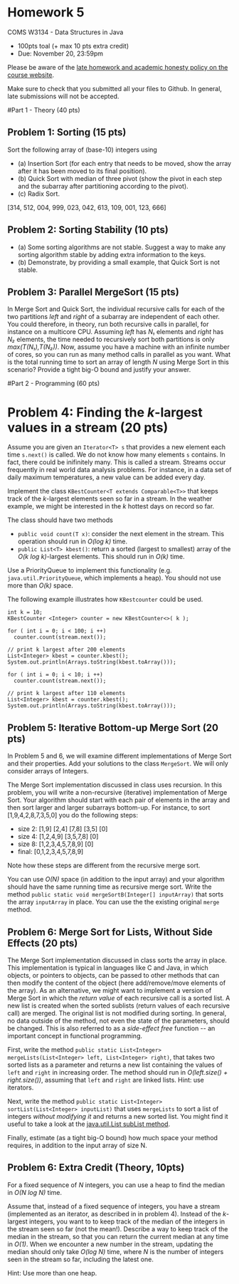 # Homework 5

COMS W3134 - Data Structures in Java
* 100pts toal (+ max 10 pts extra credit)
* Due: November 20, 23:59pm

Please be aware of the [late homework and academic honesty policy on the course website](http://www.cs.columbia.edu/~bauer/cs3134/homework.html).

Make sure to check that you submitted all your files to Github. In general, late submissions will not be accepted.

#Part 1 - Theory (40 pts)


## Problem 1: Sorting (15 pts)
Sort the following array of (base-10) integers using
   * (a) Insertion Sort (for each entry that needs to be moved, show the array after it has been moved to its final position).
   * (b) Quick Sort with median of three pivot (show the pivot in each step and the subarray after partitioning according to the pivot).
   * (c) Radix Sort.
   
[314, 512, 004, 999, 023, 042, 613, 109, 001, 123, 666]

## Problem 2: Sorting Stability (10 pts)

   * (a) Some sorting algorithms are not stable. Suggest a way to make any sorting algorithm stable by adding extra information to the keys. 
   * (b) Demonstrate, by providing a small example, that Quick Sort is not stable.

## Problem 3: Parallel MergeSort (15 pts)
In Merge Sort and Quick Sort, the individual recursive calls for each of the two partitions *left* and *right* of a subarray are independent of each other. You could therefore, in theory, run both recursive calls in parallel, for instance on a multicore CPU. Assuming *left* has *N₁* elements and *right* has *N₂* elements, the time needed to recursively sort both partitions is only *max(T(N₁),T(N₂))*. Now, assume you have a machine with an infinite number of cores, so you can run as many method calls in parallel as you want. What is the total running time to sort an array of length *N* using Merge Sort in this scenario? Provide a tight big-O bound and justify your answer.

#Part 2 - Programming (60 pts)

# Problem 4: Finding the *k*-largest values in a stream (20 pts)
Assume you are given an `Iterator<T> s` that provides a new element each time `s.next()` is called. 
We do not know how many elements `s` contains. In fact, there could be inifinitely many.  This is called a stream. Streams occur frequently in real world data analysis problems. For instance, in a data set of daily maximum temperatures, a new value can be added every day. 

Implement the class `KBestCounter<T extends Comparable<T>>` that keeps track of the *k*-largest elements seen so far in a
stream. In the weather example, we might be interested in the *k* hottest days on record so far. 

The class should have two methods

   * `public void count(T x)`: consider the next element in the stream. This operation should run in *O(log k)* time.
   * `public List<T> kbest()`:  return a sorted (largest to smallest) array of the *O(k log k)*-largest elements. This should run in *O(k)* time. 
  
Use a PriorityQueue to implement this functionality (e.g. `java.util.PriorityQueue`, which implements a heap). You should not use more than *O(k)* space.

The following example illustrates how `KBestcounter` could be used.

```
int k = 10;
KBestCounter <Integer> counter = new KBestCounter<>( k );

for ( int i = 0; i < 100; i ++) 
  counter.count(stream.next());

// print k largest after 200 elements
List<Integer> kbest = counter.kbest();
System.out.println(Arrays.toString(kbest.toArray()));

for ( int i = 0; i < 10; i ++) 
  counter.count(stream.next());
        
// print k largest after 110 elements
List<Integer> kbest = counter.kbest();
System.out.println(Arrays.toString(kbest.toArray()));
```


## Problem 5: Iterative Bottom-up Merge Sort (20 pts)

In Problem 5 and 6, we will examine different implementations of Merge Sort and their properties. Add your solutions to the class `MergeSort`.  We will only consider arrays of Integers.

The Merge Sort implementation discussed in class uses recursion. In this problem, you will write a non-recursive (iterative) implementation of Merge Sort. Your algorithm should start with each pair of elements in the array
and then sort larger and larger subarrays bottom-up. 
For instance, to sort [1,9,4,2,8,7,3,5,0] you do the following steps: 

   * size 2: [1,9] [2,4] [7,8] [3,5] [0]
   * size 4: [1,2,4,9] [3,5,7,8] [0]
   * size 8: [1,2,3,4,5,7,8,9] [0]
   * final: [0,1,2,3,4,5,7,8,9]

Note how these steps are different from the recursive merge sort.

You can use *O(N)* space (in addition to the input array) and your algorithm should have the same running time as recursive merge sort. Write the method `public static void mergeSortB(Integer[] inputArray)` that sorts the array `inputArray` in place. You can use the the existing original `merge` method. 

## Problem 6: Merge Sort for Lists, Without Side Effects (20 pts)
  
The Merge Sort implementation discussed in class sorts the array in place. This implementation is typical in languages like C and Java, in which objects, or pointers to objects, can be passed to other methods that can then modify the content of the object (here add/remove/move elements of the array). As an alternative, we might want to implement a version of Merge Sort in which the *return value* of each recursive call is a sorted list. A new list is created when the sorted sublists (return values of each recursive call) are merged. The original list is not modified during sorting. In general, no data outside of the method, not even the state of the parameters, should be changed. This is also referred to as a *side-effect free* function -- an important concept in functional programming.

First, write the method `public static List<Integer> mergeLists(List<Integer> left, List<Integer> right)`, that takes two sorted lists as a parameter and returns a new list containing the values of `left` and `right` in increasing order. The method should run in *O(left.size() + right.size())*, assuming that `left` and `right` are linked lists. Hint: use iterators.

Next, write the method `public static List<Integer> sortList(List<Integer> inputList)` that uses `mergeLists` to sort a list of integers *without modifying it* and returns a new sorted list. You might find it useful to take a look at the [java.util.List subList method](http://docs.oracle.com/javase/7/docs/api/java/util/List.html#subList%28int,%20int%29).

Finally, estimate (as a tight big-O bound) how much space your method requires, in addition to the input array of size N. 

## Problem 6: Extra Credit (Theory, 10pts)
For a fixed sequence of *N* integers, you can use a heap to find the median in *O(N log N)* time. 

Assume that, instead of a fixed sequence of integers, you have a stream (implemented as an iterator, as described in in problem 4). Instead of the *k*-largest integers, you want to to keep track of the median of the integers in the stream seen so far (not the mean!). Describe a way to keep track of the median in the stream, so that you can return the current median at any time in *O(1)*. When we encounter a new number in the stream, updating the median should only take *O(log N)* time, where *N* is the number of integers seen in the stream so far, including the latest one.

Hint: Use more than one heap.


